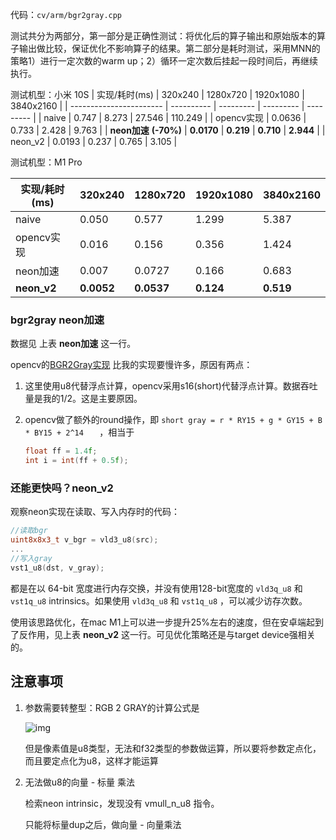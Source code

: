  代码：`cv/arm/bgr2gray.cpp`



测试共分为两部分，第一部分是正确性测试：将优化后的算子输出和原始版本的算子输出做比较，保证优化不影响算子的结果。第二部分是耗时测试，采用MNN的策略1）进行一定次数的warm up；2）循环一定次数后挂起一段时间后，再继续执行。


测试机型：小米 10S
| 实现/耗时(ms)           | 320x240    | 1280x720  | 1920x1080 | 3840x2160 |
| ----------------------- | ---------- | --------- | --------- | --------- |
| naive                   | 0.747      | 8.273     | 27.546    | 110.249   |
| opencv实现              | 0.0636     | 0.733     | 2.428     | 9.763     |
| **neon加速** **(-70%)** | **0.0170** | **0.219** | **0.710** | **2.944** |
| neon_v2                 | 0.0193     | 0.237     | 0.765     | 3.105     |

测试机型：M1 Pro

| 实现/耗时(ms) | 320x240    | 1280x720   | 1920x1080 | 3840x2160 |
| ------------- | ---------- | ---------- | --------- | --------- |
| naive         | 0.050      | 0.577      | 1.299     | 5.387     |
| opencv实现    | 0.016      | 0.156      | 0.356     | 1.424     |
| neon加速      | 0.007      | 0.0727     | 0.166     | 0.683     |
| **neon_v2**   | **0.0052** | **0.0537** | **0.124** | **0.519** |

### bgr2gray neon加速

数据见 上表 **neon加速** 这一行。

opencv的[BGR2Gray实现](https://github.com/opencv/opencv/blob/master/modules/imgproc/src/color_rgb.simd.hpp#L666) 比我的实现要慢许多，原因有两点：

1. 这里使用u8代替浮点计算，opencv采用s16(short)代替浮点计算。数据吞吐量是我的1/2。这是主要原因。

2. opencv做了额外的round操作，即 `short gray = r * RY15 + g * GY15 + B * BY15 + 2^14   `  ，相当于  

   ```c++
   float ff = 1.4f;
   int i = int(ff + 0.5f);
   ```




### 还能更快吗？neon_v2

观察neon实现在读取、写入内存时的代码：

```c++
//读取bgr
uint8x8x3_t v_bgr = vld3_u8(src);
...
//写入gray
vst1_u8(dst, v_gray);
```

都是在以 64-bit 宽度进行内存交换，并没有使用128-bit宽度的 `vld3q_u8` 和 `vst1q_u8` intrinsics。如果使用 `vld3q_u8` 和 `vst1q_u8` ，可以减少访存次数。

使用该思路优化，在mac M1上可以进一步提升25%左右的速度，但在安卓端起到了反作用，见上表 **neon_v2** 这一行。可见优化策略还是与target device强相关的。





## 注意事项

1. 参数需要转整型：RGB 2 GRAY的计算公式是 

   ![img](https://pic3.zhimg.com/80/v2-ac351cfe72ac84b62639a0bfce55334e_1440w.webp)

   但是像素值是u8类型，无法和f32类型的参数做运算，所以要将参数定点化，而且要定点化为u8，这样才能运算

2. 无法做u8的向量 - 标量 乘法

   检索neon intrinsic，发现没有 vmull_n_u8 指令。

   只能将标量dup之后，做向量 - 向量乘法